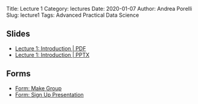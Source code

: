 Title: Lecture 1
Category: lectures
Date: 2020-01-07
Author: Andrea Porelli
Slug: lecture1
Tags: Advanced Practical Data Science

## Slides

- [Lecture 1: Introduction | PDF]({attach}presentation/lecture1.pdf) 
- [Lecture 1: Introduction | PPTX]({attach}presentation/lecture1.pptx) 

## Forms

- [Form: Make Group](https://docs.google.com/spreadsheets/d/1j52h9a9KgHjv2M92_HE_oDBSfcsKcknUZikXO8_TllQ/edit?usp=sharing) 
- [Form: Sign Up Presentation](https://docs.google.com/spreadsheets/d/1Ngos6zKgufKXObvUCIKo4MaAjyuWwlyT4yFhDJczGXk/edit?usp=sharing)


